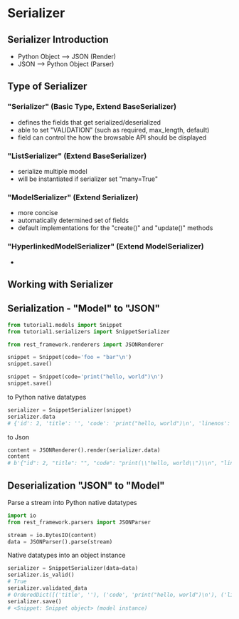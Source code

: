 # Serializer

## Serializer Introduction
- Python Object --> JSON (Render)
- JSON --> Python Object (Parser)

## Type of Serializer
### "Serializer" (Basic Type, Extend BaseSerializer)
- defines the fields that get serialized/deserialized
- able to set "VALIDATION" (such as required, max_length, default)
- field can control the how the browsable API should be displayed 

### "ListSerializer" (Extend BaseSerializer)
- serialize multiple model
- will be instantiated if serializer set "many=True"

### "ModelSerializer" (Extend Serializer)
- more concise
- automatically determined set of fields
- default implementations for the "create()" and "update()" methods

### "HyperlinkedModelSerializer" (Extend ModelSerializer)
- 


## Working with Serializer
## Serialization - "Model" to "JSON"
```python
from tutorial1.models import Snippet
from tutorial1.serializers import SnippetSerializer

from rest_framework.renderers import JSONRenderer
```

```python
snippet = Snippet(code='foo = "bar"\n')
snippet.save()

snippet = Snippet(code='print("hello, world")\n')
snippet.save()
```

to Python native datatypes
```python
serializer = SnippetSerializer(snippet)
serializer.data
# {'id': 2, 'title': '', 'code': 'print("hello, world")\n', 'linenos': False, 'language': 'python', 'style': 'friendly'}
```

to Json
```python
content = JSONRenderer().render(serializer.data)
content
# b'{"id": 2, "title": "", "code": "print(\\"hello, world\\")\\n", "linenos": false, "language": "python", "style": "friendly"}'
```
## Deserialization "JSON" to "Model"
Parse a stream into Python native datatypes
```python
import io
from rest_framework.parsers import JSONParser

stream = io.BytesIO(content)
data = JSONParser().parse(stream)
```
Native datatypes into an object instance
```python
serializer = SnippetSerializer(data=data)
serializer.is_valid()
# True
serializer.validated_data
# OrderedDict([('title', ''), ('code', 'print("hello, world")\n'), ('linenos', False), ('language', 'python'), ('style', 'friendly')])
serializer.save()
# <Snippet: Snippet object> (model instance)
```